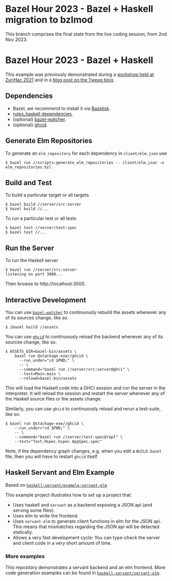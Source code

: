 # Bazel Hour 2023 - Bazel + Haskell migration to bzlmod

This branch comprises the final state from the live coding session, from 2nd Nov 2023.

# Bazel Hour 2023 - Bazel + Haskell

This example was previously demonstrated
during a [workshop held at ZuriHac 2021](https://youtu.be/GV5MG05rWO0)
and in a [blog post on the Tweag blog](https://www.tweag.io/blog/2022-10-20-bazel-example-servant-elm-1/).

## Dependencies

* Bazel, we recommend to install it via [Bazelisk](https://github.com/bazelbuild/bazelisk).
* [rules_haskell dependencies](https://rules-haskell.readthedocs.io/en/latest/haskell.html#before-you-begin).
* (optional) [bazel-watcher][bazel-watcher].
* (optional) [ghcid][ghcid].

## Generate Elm Repositories

To generate an `elm_repository` for each dependency in `client/elm.json` use
```
$ bazel run //scripts:generate_elm_repositories -- client/elm.json -o elm_repositories.bzl
```

## Build and Test

To build a particular target or all targets
```
$ bazel build //server/src:server
$ bazel build //...
```

To run a particular test or all tests
```
$ bazel test //server/test:spec
$ bazel test //...
```

## Run the Server

To run the Haskell server
```
$ bazel run //server/src:server
listening on port 3000...
```

Then browse to http://localhost:3000.

## Interactive Development

You can use [`bazel-watcher`][bazel-watcher] to continuously rebuild the
assets whenever any of its sources change, like so.

```
$ ibazel build //assets
```

You can use [`ghcid`][ghcid] to continuously reload the backend whenever
any of its sources change, like so.

```
$ ASSETS_DIR=bazel-bin/assets \
    bazel run @stackage-exe//ghcid \
      --run_under="cd $PWD;" \
      -- \
      --command="bazel run //server/src:server@ghci" \
      --test=Main.main \
      --reload=bazel-bin/assets
```

This will load the Haskell code into a GHCi session and run the server in
the interpreter. It will reload the session and restart the server
whenever any of the Haskell source files or the assets change.

Similarly, you can use `ghcid` to continuously reload and rerun a test-suite,
like so.

```
$ bazel run @stackage-exe//ghcid \
    --run_under="cd $PWD;" \
    -- \
    --command="bazel run //server/test:spec@repl" \
    --test="Test.Hspec.hspec AppSpec.spec"
```

Note, if the dependency graph changes, e.g. when you edit a `BUILD.bazel`
file, then you will have to restart `ghcid` itself.

[bazel-watcher]: https://github.com/bazelbuild/bazel-watcher#readme
[ghcid]: https://github.com/ndmitchell/ghcid#readme

## Haskell Servant and Elm Example

Based on [`haskell-servant/example-servant-elm`](https://github.com/haskell-servant/example-servant-elm.git).

This example project illustrates how to set up a project that:

- Uses haskell and `servant` as a backend exposing a JSON api
  (and serving some files).
- Uses elm to write the frontend.
- Uses `servant-elm` to generate client functions in elm for the JSON api.
  This means that mismatches regarding the JSON api will be detected statically.
- Allows a very fast development cycle: You can type-check the server and
  client code in a very short amount of time.

### More examples

This repository demonstrates a servant backend and an elm frontend. More code generation examples can be found in [`haskell-servant/servant-elm`](https://github.com/haskell-servant/servant-elm/tree/master/examples).
